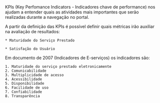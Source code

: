 KPIs (Key Perfomance Indicators - Indicadores chave de performance) nos ajudam a entender quais as atividades mais importantes que serão realizadas durante a navegação no portal.

A partir da definição das KPIs é possível definir quais métricas irão auxiliar na avaliação de resultados:

	* Maturidade do Serviço Prestado

	* Satisfação do Usuário

Em documento de 2007 (Indicadores de E-serviços) os indicadores são:

	1. Maturidade do serviço prestado eletronicamente
	2. Comunicabilidade
	3. Multiplicidade de acesso
	4. Acessibilidade 
	5. Disponibilidade
	6. Facilidade de uso
	7. Confiabilidade
	8. Transparência


